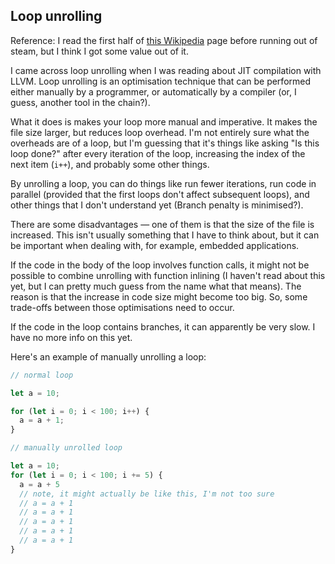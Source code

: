## Loop unrolling

Reference: I read the first half of [this Wikipedia](https://en.wikipedia.org/wiki/Loop_unrolling) page before running out of steam, but I think I got some value out of it.

I came across loop unrolling when I was reading about JIT compilation with LLVM. Loop unrolling is an optimisation technique that can be performed either manually by a programmer, or automatically by a compiler (or, I guess, another tool in the chain?).

What it does is makes your loop more manual and imperative. It makes the file size larger, but reduces loop overhead. I'm not entirely sure what the overheads are of a loop, but I'm guessing that it's things like asking "Is this loop done?" after every iteration of the loop, increasing the index of the next item (`i++`), and probably some other things.

By unrolling a loop, you can do things like run fewer iterations, run code in parallel (provided that the first loops don't affect subsequent loops), and other things that I don't understand yet (Branch penalty is minimised?).

There are some disadvantages — one of them is that the size of the file is increased. This isn't usually something that I have to think about, but it can be important when dealing with, for example, embedded applications.

If the code in the body of the loop involves function calls, it might not be possible to combine unrolling with function inlining (I haven't read about this yet, but I can pretty much guess from the name what that means). The reason is that the increase in code size might become too big. So, some trade-offs between those optimisations need to occur.

If the code in the loop contains branches, it can apparently be very slow. I have no more info on this yet.

Here's an example of manually unrolling a loop:

```javascript
// normal loop

let a = 10;

for (let i = 0; i < 100; i++) {
  a = a + 1;
}

// manually unrolled loop

let a = 10;
for (let i = 0; i < 100; i += 5) {
  a = a + 5
  // note, it might actually be like this, I'm not too sure
  // a = a + 1
  // a = a + 1
  // a = a + 1
  // a = a + 1
  // a = a + 1
}
```

